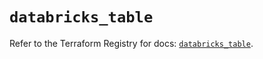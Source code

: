 # `databricks_table`

Refer to the Terraform Registry for docs: [`databricks_table`](https://registry.terraform.io/providers/databricks/databricks/1.91.0/docs/resources/table).
